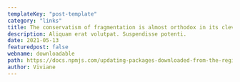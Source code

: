 ```yaml
---
templateKey: "post-template"
category: "links"
title: The conservatism of fragmentation is almost orthodox in its cleverness.
description: Aliquam erat volutpat. Suspendisse potenti.
date: 2021-05-13
featuredpost: false
webname: downloadable
path: https://docs.npmjs.com/updating-packages-downloaded-from-the-registry
author: Viviane
---
```

